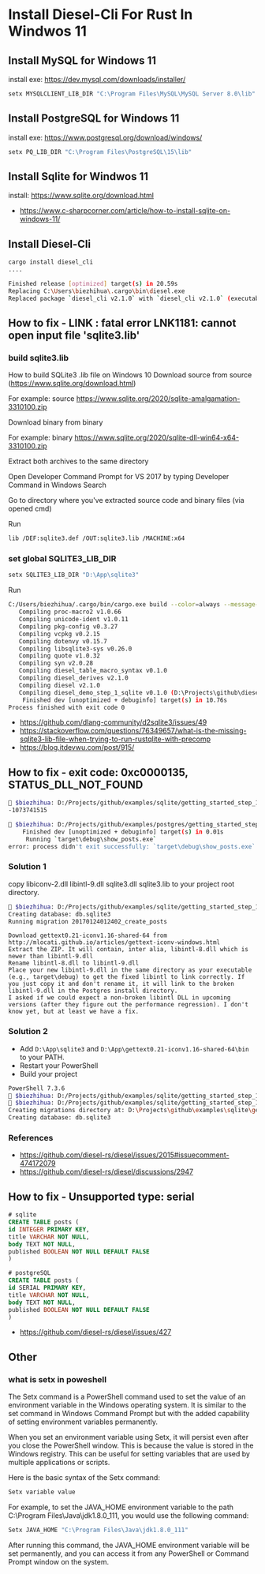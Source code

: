 # Install Diesel-Cli For Rust In Windwos 11 

## Install MySQL for Windows 11

install exe: https://dev.mysql.com/downloads/installer/

```bash
setx MYSQLCLIENT_LIB_DIR "C:\Program Files\MySQL\MySQL Server 8.0\lib"  
```

## Install PostgreSQL for Windows 11

install exe: https://www.postgresql.org/download/windows/

```bash
setx PQ_LIB_DIR "C:\Program Files\PostgreSQL\15\lib"  
```

## Install Sqlite for Windwos 11

install: https://www.sqlite.org/download.html

- https://www.c-sharpcorner.com/article/how-to-install-sqlite-on-windows-11/


## Install Diesel-Cli

```bash
cargo install diesel_cli   
....

Finished release [optimized] target(s) in 20.59s
Replacing C:\Users\biezhihua\.cargo\bin\diesel.exe
Replaced package `diesel_cli v2.1.0` with `diesel_cli v2.1.0` (executable `diesel.exe`)
```

## How to fix - LINK : fatal error LNK1181: cannot open input file 'sqlite3.lib'

### build sqlite3.lib 

How to build SQLite3 .lib file on Windows 10
Download source from source (https://www.sqlite.org/download.html)

For example: source https://www.sqlite.org/2020/sqlite-amalgamation-3310100.zip

Download binary from binary

For example: binary https://www.sqlite.org/2020/sqlite-dll-win64-x64-3310100.zip

Extract both archives to the same directory

Open Developer Command Prompt for VS 2017 by typing Developer Command in Windows Search

Go to directory where you've extracted source code and binary files (via opened cmd)

Run
```bash
lib /DEF:sqlite3.def /OUT:sqlite3.lib /MACHINE:x64
```

### set global SQLITE3_LIB_DIR

```bash
setx SQLITE3_LIB_DIR "D:\App\sqlite3"
```

Run
```bash
C:/Users/biezhihua/.cargo/bin/cargo.exe build --color=always --message-format=json-diagnostic-rendered-ansi --package diesel_demo_step_1_sqlite --bin show_posts
   Compiling proc-macro2 v1.0.66
   Compiling unicode-ident v1.0.11
   Compiling pkg-config v0.3.27
   Compiling vcpkg v0.2.15
   Compiling dotenvy v0.15.7
   Compiling libsqlite3-sys v0.26.0
   Compiling quote v1.0.32
   Compiling syn v2.0.28
   Compiling diesel_table_macro_syntax v0.1.0
   Compiling diesel_derives v2.1.0
   Compiling diesel v2.1.0
   Compiling diesel_demo_step_1_sqlite v0.1.0 (D:\Projects\github\diesel\examples\sqlite\getting_started_step_1)
    Finished dev [unoptimized + debuginfo] target(s) in 10.76s
Process finished with exit code 0
```

- https://github.com/dlang-community/d2sqlite3/issues/49
- https://stackoverflow.com/questions/76349657/what-is-the-missing-sqlite3-lib-file-when-trying-to-run-rustqlite-with-precomp
- https://blog.itdevwu.com/post/915/

## How to fix - exit code: 0xc0000135, STATUS_DLL_NOT_FOUND

```bash
 $biezhihua: D:/Projects/github/examples/sqlite/getting_started_step_1 ❯ echo $LASTEXITCODE
-1073741515
```

```bash
 $biezhihua: D:/Projects/github/examples/postgres/getting_started_step_1 ❯ cargo run
    Finished dev [unoptimized + debuginfo] target(s) in 0.01s
     Running `target\debug\show_posts.exe`
error: process didn't exit successfully: `target\debug\show_posts.exe` (exit code: 0xc0000135, STATUS_DLL_NOT_FOUND)
```

### Solution 1

copy libiconv-2.dll libintl-9.dll sqlite3.dll sqlite3.lib to your project root directory.

```bash
 $biezhihua: D:/Projects/github/examples/sqlite/getting_started_step_1 ❯ diesel setup                     26% 18/68GB
Creating database: db.sqlite3
Running migration 20170124012402_create_posts
```

```text
Download gettext0.21-iconv1.16-shared-64 from http://mlocati.github.io/articles/gettext-iconv-windows.html
Extract the ZIP. It will contain, inter alia, libintl-8.dll which is newer than libintl-9.dll
Rename libintl-8.dll to libintl-9.dll
Place your new libintl-9.dll in the same directory as your executable (e.g., target\debug) to get the fixed libintl to link correctly. If you just copy it and don't rename it, it will link to the broken libintl-9.dll in the Postgres install directory.
I asked if we could expect a non-broken libintl DLL in upcoming versions (after they figure out the performance regression). I don't know yet, but at least we have a fix.
```

### Solution 2

- Add `D:\App\sqlite3` and `D:\App\gettext0.21-iconv1.16-shared-64\bin` to your PATH.
- Restart your PowerShell
- Build your project

```bash
PowerShell 7.3.6
 $biezhihua: D:/Projects/github/examples/sqlite/getting_started_step_1 ❯ diesel setup
 $biezhihua: D:/Projects/github/examples/sqlite/getting_started_step_1 ❯ diesel setup                     26% 18/68GB
Creating migrations directory at: D:\Projects\github\examples\sqlite\getting_started_step_1\migrations
Creating database: db.sqlite3
```

### References

- https://github.com/diesel-rs/diesel/issues/2015#issuecomment-474172079
- https://github.com/diesel-rs/diesel/discussions/2947

## How to fix - Unsupported type: serial

```SQL
# sqlite
CREATE TABLE posts (
id INTEGER PRIMARY KEY,
title VARCHAR NOT NULL,
body TEXT NOT NULL,
published BOOLEAN NOT NULL DEFAULT FALSE
)
```

```SQL
# postgreSQL
CREATE TABLE posts (
id SERIAL PRIMARY KEY,
title VARCHAR NOT NULL,
body TEXT NOT NULL,
published BOOLEAN NOT NULL DEFAULT FALSE
)
```

- https://github.com/diesel-rs/diesel/issues/427

## Other

### what is setx in poweshell

The Setx command is a PowerShell command used to set the value of an environment variable in the Windows operating system. It is similar to the set command in Windows Command Prompt but with the added capability of setting environment variables permanently.

When you set an environment variable using Setx, it will persist even after you close the PowerShell window. This is because the value is stored in the Windows registry. This can be useful for setting variables that are used by multiple applications or scripts.

Here is the basic syntax of the Setx command:

```bash
Setx variable value
```

For example, to set the JAVA_HOME environment variable to the path C:\Program Files\Java\jdk1.8.0_111, you would use the following command:

```bash
Setx JAVA_HOME "C:\Program Files\Java\jdk1.8.0_111"
```

After running this command, the JAVA_HOME environment variable will be set permanently, and you can access it from any PowerShell or Command Prompt window on the system.
